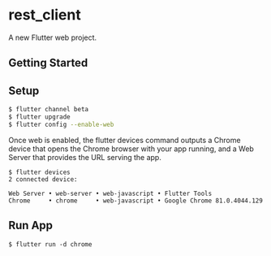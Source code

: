 # rest_client

A new Flutter web project.

## Getting Started

## Setup
``` zsh
$ flutter channel beta
$ flutter upgrade
$ flutter config --enable-web
```

Once web is enabled, the flutter devices command outputs a Chrome device that opens the Chrome browser with your app running, and a Web Server that provides the URL serving the app.
```shell script
$ flutter devices
2 connected device:

Web Server • web-server • web-javascript • Flutter Tools
Chrome     • chrome     • web-javascript • Google Chrome 81.0.4044.129
```

## Run App

```shell script
$ flutter run -d chrome
```